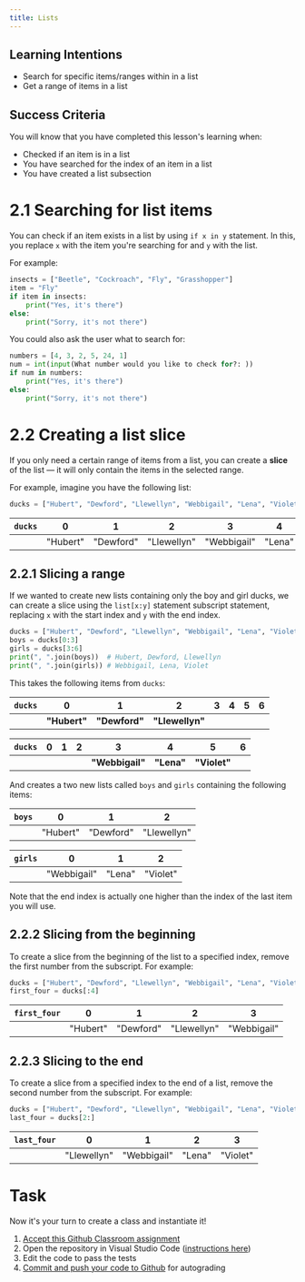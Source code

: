 ```yaml
---
title: Lists
---
```


## Learning Intentions

- Search for specific items/ranges within in a list
- Get a range of items in a list

## Success Criteria

You will know that you have completed this lesson's learning when:

- Checked if an item is in a list
- You have searched for the index of an item in a list
- You have created a list subsection

# 2.1 Searching for list items

You can check if an item exists in a list by using ``if x in y`` statement. In this, you replace ``x`` with the item you're searching for and ``y`` with the list.

For example:

```python
insects = ["Beetle", "Cockroach", "Fly", "Grasshopper"]
item = "Fly"
if item in insects:
    print("Yes, it's there")
else:
    print("Sorry, it's not there")
```

You could also ask the user what to search for:

```python
numbers = [4, 3, 2, 5, 24, 1]
num = int(input(What number would you like to check for?: ))
if num in numbers:
    print("Yes, it's there")
else:
    print("Sorry, it's not there")
```

# 2.2 Creating a list slice

If you only need a certain range of items from a list, you can create a **slice** of the list — it will only contain the items in the selected range.

For example, imagine you have the following list:

```python
ducks = ["Hubert", "Dewford", "Llewellyn", "Webbigail", "Lena", "Violet"]
```

| ``ducks`` | 0 | 1 | 2 | 3 | 4 | 5 | 6 |
| :-- | :-: | :-: | :-: | :-: | :-: | :-: | :-: |
| | "Hubert" | "Dewford" | "Llewellyn" | "Webbigail" | "Lena" | "Violet" | "Scrooge" |

## 2.2.1 Slicing a range

If we wanted to create new lists containing only the boy and girl ducks, we can create a slice using the ``list[x:y]`` statement subscript statement, replacing ``x`` with the start index and ``y`` with the end index.

```python
ducks = ["Hubert", "Dewford", "Llewellyn", "Webbigail", "Lena", "Violet"]
boys = ducks[0:3]
girls = ducks[3:6]
print(", ".join(boys))  # Hubert, Dewford, Llewellyn
print(", ".join(girls)) # Webbigail, Lena, Violet
```

This takes the following items from ``ducks``:

| ``ducks`` | **0** | **1** | **2** | 3 | 4 | 5 | 6 |
| :-- | :-: | :-: | :-: | :-: | :-: | :-: | :-: |
| | **"Hubert"** | **"Dewford"** | **"Llewellyn"** | | | | |

| ``ducks`` | 0 | 1 | 2 | **3** | **4** | **5** | 6 |
| :-- | :-: | :-: | :-: | :-: | :-: | :-: | :-: |
| | | | | **"Webbigail"** | **"Lena"** | **"Violet"** | |

And creates a two new lists called ``boys`` and ``girls`` containing the following items:

| ``boys`` | 0 | 1 | 2 |
| :-- | :-: | :-: | :-: |
| | "Hubert" | "Dewford" | "Llewellyn" |

| ``girls`` | 0 | 1 | 2 |
| :-- | :-: | :-: | :-: |
| | "Webbigail" | "Lena" | "Violet" |

Note that the end index is actually one higher than the index of the last item you will use.

## 2.2.2 Slicing from the beginning

To create a slice from the beginning of the list to a specified index, remove the first number from the subscript. For example:

```python
ducks = ["Hubert", "Dewford", "Llewellyn", "Webbigail", "Lena", "Violet"]
first_four = ducks[:4]
```

| ``first_four`` | 0 | 1 | 2 | 3 |
| :-- | :-: | :-: | :-: | :-: |
| | "Hubert" | "Dewford" | "Llewellyn" | "Webbigail" |

## 2.2.3 Slicing to the end

To create a slice from a specified index to the end of a list, remove the second number from the subscript. For example:

```python
ducks = ["Hubert", "Dewford", "Llewellyn", "Webbigail", "Lena", "Violet"]
last_four = ducks[2:]
```

| ``last_four`` | 0 | 1 | 2 | 3 |
| :-- | :-: | :-: | :-: | :-: |
| | "Llewellyn" | "Webbigail" | "Lena" | "Violet" |

# Task

Now it's your turn to create a class and instantiate it!

1. [Accept this Github Classroom assignment](https://classroom.github.com/a/pA6wxoV0)
2. Open the repository in Visual Studio Code ([instructions here](/classroom/classroom.md))
3. Edit the code to pass the tests
4. [Commit and push your code to Github](/classroom/github.md) for autograding